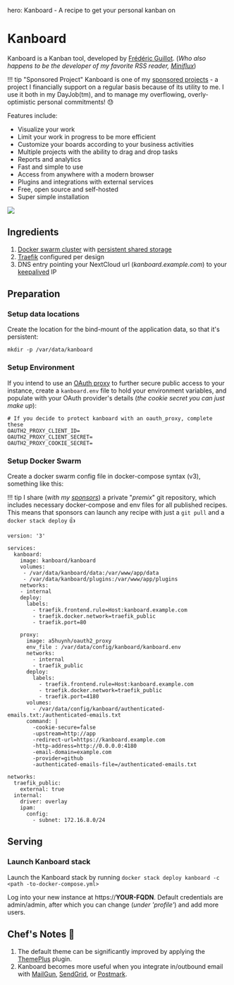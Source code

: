 hero: Kanboard - A recipe to get your personal kanban on

# Kanboard

Kanboard is a Kanban tool, developed by [Frédéric Guillot](https://github.com/fguillot). (_Who also happens to be the developer of my favorite RSS reader, [Miniflux](/recipes/miniflux/)_)

!!! tip "Sponsored Project"
    Kanboard is one of my [sponsored projects](/sponsored-projects/) - a project I financially support on a regular basis because of its utility to me. I use it both in my DayJob(tm), and to manage my overflowing, overly-optimistic personal commitments! 😓

Features include:

* Visualize your work
* Limit your work in progress to be more efficient
* Customize your boards according to your business activities
* Multiple projects with the ability to drag and drop tasks
* Reports and analytics
* Fast and simple to use
* Access from anywhere with a modern browser
* Plugins and integrations with external services
* Free, open source and self-hosted
* Super simple installation

![](/images/kanboard.png)

## Ingredients

1. [Docker swarm cluster](/ha-docker-swarm/design/) with [persistent shared storage](/ha-docker-swarm/shared-storage-ceph.md)
2. [Traefik](/ha-docker-swarm/traefik) configured per design
3. DNS entry pointing your NextCloud url (_kanboard.example.com_) to your [keepalived](/ha-docker-swarm/keepalived/) IP


## Preparation

### Setup data locations

Create the location for the bind-mount of the application data, so that it's persistent:

```
mkdir -p /var/data/kanboard
```

### Setup Environment

If you intend to use an [OAuth proxy](/reference/oauth_proxy/) to further secure public access to your instance, create a ```kanboard.env``` file to hold your environment variables, and populate with your OAuth provider's details (_the cookie secret you can just make up_):

```
# If you decide to protect kanboard with an oauth_proxy, complete these
OAUTH2_PROXY_CLIENT_ID=
OAUTH2_PROXY_CLIENT_SECRET=
OAUTH2_PROXY_COOKIE_SECRET=
```

### Setup Docker Swarm

Create a docker swarm config file in docker-compose syntax (v3), something like this:

!!! tip
        I share (_with my [sponsors](https://github.com/sponsors/funkypenguin)_) a private "_premix_" git repository, which includes necessary docker-compose and env files for all published recipes. This means that sponsors can launch any recipe with just a ```git pull``` and a ```docker stack deploy``` 👍


```
version: '3'

services:
  kanboard:
    image: kanboard/kanboard
    volumes:
     - /var/data/kanboard/data:/var/www/app/data
     - /var/data/kanboard/plugins:/var/www/app/plugins
    networks:
    - internal
    deploy:
      labels:
        - traefik.frontend.rule=Host:kanboard.example.com
        - traefik.docker.network=traefik_public
        - traefik.port=80

    proxy:
      image: a5huynh/oauth2_proxy
      env_file : /var/data/config/kanboard/kanboard.env
      networks:
        - internal
        - traefik_public
      deploy:
        labels:
          - traefik.frontend.rule=Host:kanboard.example.com
          - traefik.docker.network=traefik_public
          - traefik.port=4180
      volumes:
        - /var/data/config/kanboard/authenticated-emails.txt:/authenticated-emails.txt
      command: |
        -cookie-secure=false
        -upstream=http://app
        -redirect-url=https://kanboard.example.com
        -http-address=http://0.0.0.0:4180
        -email-domain=example.com
        -provider=github
        -authenticated-emails-file=/authenticated-emails.txt

networks:
  traefik_public:
    external: true
  internal:
    driver: overlay
    ipam:
      config:
        - subnet: 172.16.8.0/24    
```


## Serving

### Launch Kanboard stack

Launch the Kanboard stack by running ```docker stack deploy kanboard -c <path -to-docker-compose.yml>```

Log into your new instance at https://**YOUR-FQDN**. Default credentials are admin/admin, after which you can change (_under 'profile'_) and add more users.

## Chef's Notes 📓

1. The default theme can be significantly improved by applying the [ThemePlus](https://github.com/phsteffen/kanboard-themeplus) plugin.
2. Kanboard becomes more useful when you integrate in/outbound email with [MailGun](https://github.com/kanboard/plugin-mailgun), [SendGrid](https://github.com/kanboard/plugin-sendgrid), or [Postmark](https://github.com/kanboard/plugin-postmark).